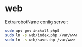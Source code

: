 # web

Extra robotName config server:
```bash
sudo apt-get install php5
sudo ln -s web/index.php /var/www
sudo ln -s web/save.php /var/www
```
